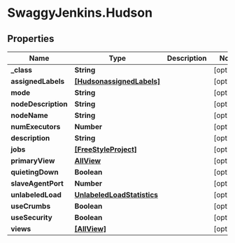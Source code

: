 # SwaggyJenkins.Hudson

## Properties

Name | Type | Description | Notes
------------ | ------------- | ------------- | -------------
**_class** | **String** |  | [optional] 
**assignedLabels** | [**[HudsonassignedLabels]**](HudsonassignedLabels.md) |  | [optional] 
**mode** | **String** |  | [optional] 
**nodeDescription** | **String** |  | [optional] 
**nodeName** | **String** |  | [optional] 
**numExecutors** | **Number** |  | [optional] 
**description** | **String** |  | [optional] 
**jobs** | [**[FreeStyleProject]**](FreeStyleProject.md) |  | [optional] 
**primaryView** | [**AllView**](AllView.md) |  | [optional] 
**quietingDown** | **Boolean** |  | [optional] 
**slaveAgentPort** | **Number** |  | [optional] 
**unlabeledLoad** | [**UnlabeledLoadStatistics**](UnlabeledLoadStatistics.md) |  | [optional] 
**useCrumbs** | **Boolean** |  | [optional] 
**useSecurity** | **Boolean** |  | [optional] 
**views** | [**[AllView]**](AllView.md) |  | [optional] 


